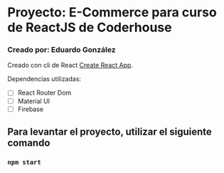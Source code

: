 # Proyecto: E-Commerce para curso de ReactJS de Coderhouse
### Creado por: Eduardo González

Creado con cli de React [Create React App](https://github.com/facebook/create-react-app).

Dependencias utilizadas: 

- [ ] React Router Dom
- [ ] Material UI
- [ ] Firebase

## Para levantar el proyecto, utilizar el siguiente comando

### `npm start`
